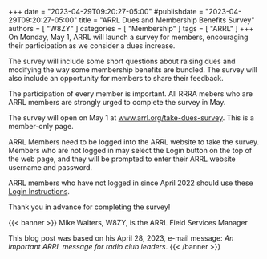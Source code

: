 +++
date = "2023-04-29T09:20:27-05:00"
#publishdate = "2023-04-29T09:20:27-05:00"
title = "ARRL Dues and Membership Benefits Survey"
authors = [ "W8ZY" ]
categories = [ "Membership" ]
tags = [ "ARRL" ]
+++
On Monday, May 1, ARRL will launch a survey for members, encouraging their
participation as we consider a dues increase.

The survey will include some short questions about raising dues and modifying
the way some membership benefits are bundled. The survey will also include an
opportunity for members to share their feedback.

The participation of every member is important. All RRRA mebers who are ARRL
members are strongly urged to complete the survey in May.

The survey will open on May 1 at www.arrl.org/take-dues-survey. This is a
member-only page.

ARRL Members need to be logged into the ARRL website to take the survey.
Members who are not logged in may select the Login button on the top of the web
page, and they will be prompted to enter their ARRL website username and
password.

ARRL members who have not logged in since April 2022 should use these
[Login Instructions](https://www.arrl.org/login-instructions).

Thank you in advance for completing the survey!
<!--more-->

{{< banner >}}
Mike Walters, W8ZY, is the ARRL Field Services Manager

This blog post was based on his April 28, 2023, e-mail message: *An
important ARRL message for radio club leaders*.
{{< /banner >}}

